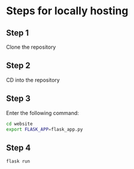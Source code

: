 # Steps for locally hosting 

## Step 1

Clone the repository

## Step 2

CD into the repository

## Step 3

Enter the following command:
```bash
cd website
export FLASK_APP=flask_app.py
```

## Step 4
```bash
flask run
```
